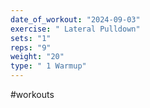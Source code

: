 ```yaml
---
date_of_workout: "2024-09-03"
exercise: " Lateral Pulldown"
sets: "1"
reps: "9"
weight: "20"
type: " 1 Warmup"
---
```

#workouts